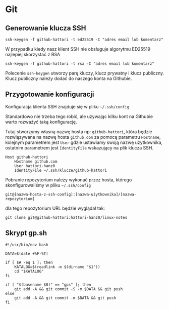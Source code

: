 # Git

## Generowanie klucza SSH

```
ssh-keygen -f github-hattori -t ed25519 -C "adres email lub komentarz"
```

W przypadku kiedy nasz klient SSH nie obsługuje algorytmu ED25519 najlepiej skorzystać z RSA

```
ssh-keygen -f github-hattori -t rsa -C "adres email lub komentarz"
```

Polecenie `ssh-keygen` utworzy parę kluczy, klucz prywatny i klucz publiczny. Klucz publiczny należy
dodać do naszego konta na Githubie.

## Przygotowanie konfiguracji

Konfiguracja klienta SSH znajduje się w pliku `~/.ssh/config`

Standardowo nie trzeba tego robić, ale używając kilku kont na Githubie warto rozważyć taką
konfigurację.

Tutaj stworzymy własną nazwę hosta np: `github-hattori`, która będzie rozwiązywana na nazwę hosta
`github.com` za pomocą parametru `Hostname`, kolejnym parametrem jest `User` gdzie ustawiamy swoją
nazwę użytkownika, ostatnim parametrem jest `IdentityFile` wskazujący na plik klucza SSH.

```
Host github-hattori
    Hostname github.com
    User hattori-hanz0
    IdentityFile ~/.ssh/klucze/github-hattori
```

Pobranie repozytorium należy wykonać przez hosta, którego skonfigurowaliśmy w pliku `~/.ssh/config`

```
git@[nazwa-hosta-z-ssh-config]:[nazwa-użytkownika]/[nazwa-repozytorium]
```

dla tego repozytorium URL będzie wyglądał tak:

```
git clone git@github-hattori:hattori-hanz0/linux-notes
```

## Skrypt gp.sh

```
#!/usr/bin/env bash

DATA=$(date +%F-%T)

if [ $# -eq 1 ]; then
    KATALOG=$(readlink -m $(dirname "$1"))
    cd "$KATALOG"
fi

if [ "$(basename $0)" == "gps" ]; then
    git add -A && git commit -S -m $DATA && git push
else
    git add -A && git commit -m $DATA && git push
fi
```

